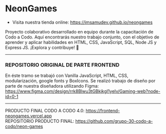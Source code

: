 # NeonGames
- Visita nuestra tienda online:
  https://imsamudev.github.io/neongames
  
Proyecto colaborativo desarrollado en equipo durante la capacitación de Codo a Codo. Aquí encontrarás nuestro trabajo conjunto, con el objetivo de aprender y aplicar habilidades en HTML, CSS, JavaScript, SQL, Node JS y Express JS. ¡Explora y contribuye! 🚀

--------------------------------------------------------------------------------

### REPOSITORIO ORIGINAL DE PARTE FRONTEND
En éste tramo se trabajó con Vanilla JavaScript, HTML, CSS, modularización, google fonts y BoxIcons. Se realizó trabajo de diseño por parte de nuestra diseñadora utilizando Figma: https://www.figma.com/design/rrk8Blwu3tGBkjkgI1yeIv/Gaming-web?node-id=0-1

--------------------------------------------------------------------------------
PRODUCTO FINAL CODO A CODO 4.0: https://frontend-neongames.vercel.app <br>
REPOSITORIO PRODUCTO FINAL: https://github.com/grupo-30-codo-a-codo/neon-games
